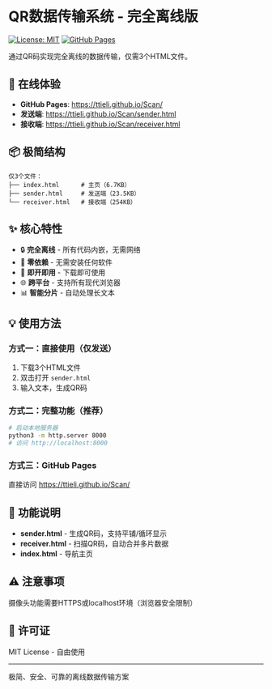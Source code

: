 # QR数据传输系统 - 完全离线版

[![License: MIT](https://img.shields.io/badge/License-MIT-yellow.svg)](https://opensource.org/licenses/MIT)
[![GitHub Pages](https://img.shields.io/badge/GitHub-Pages-brightgreen)](https://ttieli.github.io/Scan/)

通过QR码实现完全离线的数据传输，仅需3个HTML文件。

## 🚀 在线体验

- **GitHub Pages**: https://ttieli.github.io/Scan/
- **发送端**: https://ttieli.github.io/Scan/sender.html
- **接收端**: https://ttieli.github.io/Scan/receiver.html

## 📦 极简结构

```
仅3个文件：
├── index.html      # 主页（6.7KB）
├── sender.html     # 发送端（23.5KB）
└── receiver.html   # 接收端（254KB）
```

## ✨ 核心特性

- 🔒 **完全离线** - 所有代码内嵌，无需网络
- 📱 **零依赖** - 无需安装任何软件
- 🚀 **即开即用** - 下载即可使用
- 🌐 **跨平台** - 支持所有现代浏览器
- 📊 **智能分片** - 自动处理长文本

## 💡 使用方法

### 方式一：直接使用（仅发送）
1. 下载3个HTML文件
2. 双击打开 `sender.html`
3. 输入文本，生成QR码

### 方式二：完整功能（推荐）
```bash
# 启动本地服务器
python3 -m http.server 8000
# 访问 http://localhost:8000
```

### 方式三：GitHub Pages
直接访问 https://ttieli.github.io/Scan/

## 📱 功能说明

- **sender.html** - 生成QR码，支持平铺/循环显示
- **receiver.html** - 扫描QR码，自动合并多片数据
- **index.html** - 导航主页

## ⚠️ 注意事项

摄像头功能需要HTTPS或localhost环境（浏览器安全限制）

## 📄 许可证

MIT License - 自由使用

---

极简、安全、可靠的离线数据传输方案